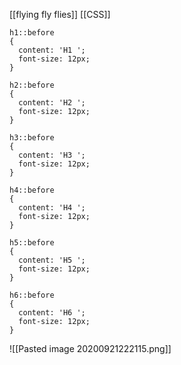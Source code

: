 [[flying fly flies]] [[CSS]]
```
h1::before
{
  content: 'H1 ';
  font-size: 12px;
}

h2::before
{
  content: 'H2 ';
  font-size: 12px;
}

h3::before
{
  content: 'H3 ';
  font-size: 12px;
}

h4::before
{
  content: 'H4 ';
  font-size: 12px;
}

h5::before
{
  content: 'H5 ';
  font-size: 12px;
}

h6::before
{
  content: 'H6 ';
  font-size: 12px;
}
```

![[Pasted image 20200921222115.png]]